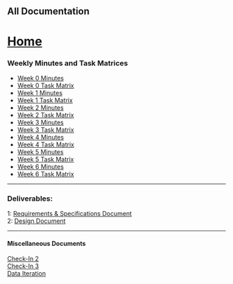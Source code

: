 ## All Documentation  
# [Home](../README.md)

### Weekly Minutes and Task Matrices
- [Week 0 Minutes](documents/Minutes_Week_00.pdf)  
- [Week 0 Task Matrix](documents/TaskMatrix_Week_00.pdf)  
- [Week 1 Minutes](documents/Minutes_Week_01.pdf)  
- [Week 1 Task Matrix](documents/TaskMatrix_Week_01.pdf)  
- [Week 2 Minutes](documents/Minutes_Week_02.pdf)  
- [Week 2 Task Matrix](documents/TaskMatrix_Week_02.pdf)  
- [Week 3 Minutes](documents/Minutes_Week_03.pdf)  
- [Week 3 Task Matrix](documents/TaskMatrix_Week_03.pdf)  
- [Week 4 Minutes](documents/Minutes_Week_04.pdf)  
- [Week 4 Task Matrix](documents/TaskMatrix_Week_04.pdf)  
- [Week 5 Minutes](documents/Minutes_Week_05.pdf)  
- [Week 5 Task Matrix](documents/TaskMatrix_Week_05.pdf)  
- [Week 6 Minutes](documents/Minutes_Week_06.pdf)  
- [Week 6 Task Matrix](documents/TaskMatrix_Week_06.pdf)  
  
----  
### Deliverables:
1: [Requirements & Specifications Document](documents/Requirements_Specification.pdf)  
2: [Design Document](documents/Design.pdf)  

----  
#### Miscellaneous Documents
[Check-In 2](documents/Check-In2.pdf)  
[Check-In 3](documents/Check-In3.pdf)  
[Data Iteration](documents/DataIteration.pdf)  
